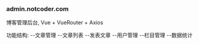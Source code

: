 ### admin.notcoder.com
博客管理后台, Vue + VueRouter + Axios

功能结构:
--文章管理
  --文章列表
  --发表文章
--用户管理
--栏目管理
--数据统计
